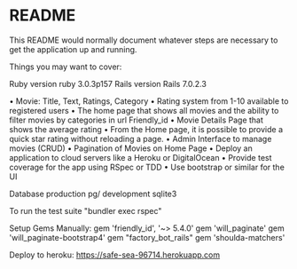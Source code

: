 # README

This README would normally document whatever steps are necessary to get the
application up and running.

Things you may want to cover:

Ruby version ruby 3.0.3p157
Rails version Rails 7.0.2.3

• Movie: Title, Text, Ratings, Category
• Rating system from 1-10 available to registered users
• The home page that shows all movies and the ability to filter movies by categories in url Friendly_id
• Movie Details Page that shows the average rating
• From the Home page, it is possible to provide a quick star rating without reloading a page.
• Admin Interface to manage movies (CRUD)
• Pagination of Movies on Home Page
• Deploy an application to cloud servers like a Heroku or DigitalOcean
• Provide test coverage for the app using RSpec or TDD
• Use bootstrap or similar for the UI

 Database production pg/ development sqlite3

 To run the test suite "bundler exec rspec"

 Setup Gems Manually:
 gem 'friendly_id', '~> 5.4.0'
 gem 'will_paginate'
 gem 'will_paginate-bootstrap4'
 gem "factory_bot_rails"
 gem 'shoulda-matchers'
 
 Deploy to heroku:
 https://safe-sea-96714.herokuapp.com


